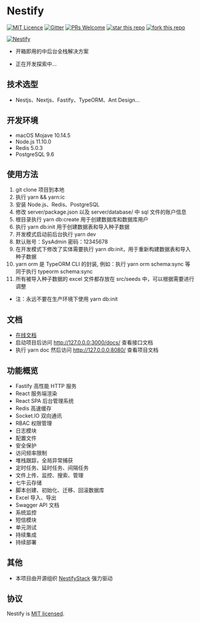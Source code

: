 # Nestify

[![MIT Licence](https://badges.frapsoft.com/os/mit/mit.svg?v=103)](https://opensource.org/licenses/mit-license.php) [![Gitter](https://badges.gitter.im/nestify-stack/community.svg)](https://gitter.im/nestify-stack/community?utm_source=badge&utm_medium=badge&utm_campaign=pr-badge) [![PRs Welcome](https://img.shields.io/badge/PRs-welcome-brightgreen.svg?style=flat-square)](http://makeapullrequest.com) [![star this repo](http://githubbadges.com/star.svg?user=ZhiXiao-Lin&repo=nestify&style=default)](https://github.com/ZhiXiao-Lin/nestify) [![fork this repo](http://githubbadges.com/fork.svg?user=ZhiXiao-Lin&repo=nestify&style=default)](https://github.com/ZhiXiao-Lin/nestify/fork)

[![Nestify](http://pt81bm3p8.bkt.clouddn.com/Nestify.svg)](http://cms.nestify.cn/)

-   开箱即用的中后台全栈解决方案

-   正在开发探索中...

## 技术选型

-   Nestjs、Nextjs、Fastify、TypeORM、Ant Design...

## 开发环境

-   macOS Mojave 10.14.5
-   Node.js 11.10.0
-   Redis 5.0.3
-   PostgreSQL 9.6

## 使用方法

1. git clone 项目到本地
2. 执行 yarn && yarn:ic
3. 安装 Node.js、Redis、PostgreSQL
4. 修改 server/package.json 以及 server/database/ 中 sql 文件的账户信息
5. 根目录执行 yarn db:create 用于创建数据库和数据库用户
6. 执行 yarn db:init 用于创建数据表和导入种子数据
7. 开发模式启动前后台执行 yarn dev
8. 默认账号：SysAdmin 密码：12345678
9. 在开发模式下修改了实体需要执行 yarn db:init，用于重新构建数据表和导入种子数据
10. yarn orm 是 TypeORM CLI 的封装, 例如：执行 yarn orm schema:sync 等同于执行 typeorm schema:sync
11. 所有被导入种子数据的 excel 文件都存放在 src/seeds 中，可以根据需要进行调整

-   注：永远不要在生产环境下使用 yarn db:init

## 文档

-   [在线文档](http://docs.nestify.cn/)
-   启动项目后访问 http://127.0.0.0:3000/docs/ 查看接口文档
-   执行 yarn doc 然后访问 http://127.0.0.0:8080/ 查看项目文档

## 功能概览

-   Fastify 高性能 HTTP 服务
-   React 服务端渲染
-   React SPA 后台管理系统
-   Redis 高速缓存
-   Socket.IO 双向通讯
-   RBAC 权限管理
-   日志模块
-   配置文件
-   安全保护
-   访问频率限制
-   堆栈跟踪，全局异常捕获
-   定时任务、延时任务、间隔任务
-   文件上传、监控、搜索、管理
-   七牛云存储
-   脚本创建、初始化、迁移、回滚数据库
-   Excel 导入、导出
-   Swagger API 文档
-   系统监控
-   短信模块
-   单元测试
-   持续集成
-   持续部署

## 其他

-   本项目由开源组织 [NestifyStack](https://github.com/nestify-stack) 强力驱动

## 协议

Nestify is [MIT licensed](LICENSE).
